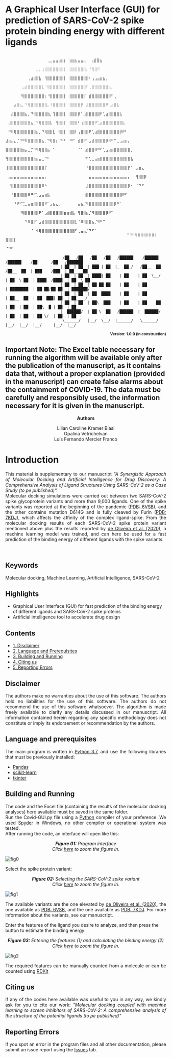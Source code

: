 # A Graphical User Interface (GUI) for prediction of SARS-CoV-2 spike protein binding energy with different ligands


```
                                    ⠀⠀⠀⠀⠀⠀⠀⠀⠀⠀⠀⠀⠀⠀⠀⢀⣀⣤⣤⣴⣶⡆⠀⣶⣶⣦⣤⣤⣄⠀ ⢠⣾⣿⣦
                                    ⠀⠀⠀⠀⠀⠀⠀⠀⠀⠀⠀⣀⡀⢰⣿⣿⣿⣿⣿⣿⣿⡇⠀⣿⣿⣿⣿⣿⣿⡄⠘⢿⣿⠟
                                    ⠀⠀⠀⠀⠀⠀⠀⠀⢀⣴⣾⣿⣧⠀⢻⣿⣿⣿⣿⣿⣿⡇⠀⣿⣿⣿⣿⣿⣿⣿⠂⢠⣠⣤⣶⣦⡀
                                    ⠀⠀⠀⠀⠀⠀⣠⣾⣿⣿⣿⣿⣿⣇⠈⢿⣿⣿⣿⣿⣿⡇⠀⣿⣿⣿⣿⣿⣿⠏⢀⣿⣿⣿⣿⣿⣿⣦⡀
                                    ⠀⠀⠀⠀⠀⠘⢿⣿⣿⣿⣿⣿⣿⣿⡆⠘⣿⣿⣿⣿⣿⡇⠀⣿⣿⣿⣿⣿⡏⠀⣾⣿⣿⣿⣿⣿⣿⡿⠋⢀
                                    ⠀⠀⠀⣴⣿⣦⡀⠙⢿⣿⣿⣿⣿⣿⣿⡄⠸⣿⣿⣿⣿⡇⠀⣿⣿⣿⣿⡟⠀⣼⣿⣿⣿⣿⣿⣿⠟⢀⣴⣿⣧
                                    ⠀⠀⣼⣿⣿⣿⣿⣦⡀⠙⢿⣿⣿⣿⣿⣷⡀⢹⣿⣿⣿⡇⠀⣿⣿⣿⡿⠁⣰⣿⣿⣿⣿⣿⠟⢁⣴⣿⣿⣿⣿⣧
                                    ⠀⣼⣿⣿⣿⣿⣿⣿⣿⣦⡀⠙⢿⣿⣿⣿⣧⠀⢻⣿⣿⡇⠀⣿⣿⣿⠃⢰⣿⣿⣿⣿⠟⢁⣴⣿⣿⣿⣿⣿⣿⣿⣧
                                    ⠀⠛⠿⢿⣿⣿⣿⣿⣿⣿⣿⣦⡀⠙⢿⣿⣿⣇⠀⢿⣿⡇⠀⣿⣿⠇⢠⣿⣿⣿⠟⢁⣴⣿⣿⣿⣿⣿⣿⣿⣿⡿⠟⠃
                                    ⣼⣶⣤⣄⡈⠙⠛⠿⣿⣿⣿⣿⣿⣦⡀⠙⢿⣿⡆⠈⠛⠃⠀⠛⠋⠀⣾⣿⠟⠁⣠⣾⣿⣿⣿⣿⡿⠿⠛⠉⣀⣠⣴⣶⡄
                                    ⣿⣿⣿⣿⣿⣿⣶⣤⣀⡉⠙⠻⢿⣿⣿⣦⠀⠁⠀⠀⠀⠀⠀⠀⠀⠀⠈⠁⢠⣾⣿⣿⠿⠛⠋⢁⣠⣴⣶⣿⣿⣿⣿⣿⣿⡀
                                    ⢻⣿⣿⣿⣿⣿⣿⣿⣿⣿⣷⣦⣤⣀⠉⠃⠀⠀⠀⠀⠀⠀⠀⠀⠀⠀⠀⠀⠈⠋⢁⣀⣤⣶⣿⣿⣿⣿⣿⣿⣿⣿⣿⣿⣿⣧
                                    ⢸⣿⣿⣿⣿⣿⣿⣿⣿⣿⣿⣿⣿⣿⡏⠀⠀⠀⠀⠀⠀⠀⠀⠀⠀⠀⠀⠀⠀⠘⣿⣿⣿⣿⣿⣿⣿⣿⣿⣿⣿⣿⣿⣿⡟⠁⠀⣠⣶⣄
                                    ⠀⣤⣤⣤⣤⣤⣤⣤⣤⣤⣤⣤⣤⣤⡄⠀⠀⠀⠀⠀⠀⠀⠀⠀⠀⠀⠀⠀⠀⠀⣤⣤⣤⣤⣤⣤⣤⣤⣤⣤⣤⣤⣤⣤⡄⠀ ⢻⣿⣿⡿
                                    ⠀⠘⣿⣿⣿⣿⣿⣿⣿⣿⣿⣿⣿⠿⠓⠀⠀⠀⠀⠀⠀⠀⠀⠀⠀⠀⠀⠀⠀⣸⣿⣿⣿⣿⣿⣿⣿⣿⣿⣿⣿⣿⣿⣿⡿⠂⠀⠈⠙⠋
                                    ⠀⠀⠘⣿⣿⣿⣿⣿⠿⠛⠋⢁⣠⣤⣶⣧⠀⠀⠀⠀⠀⠀⠀⠀⠀⠀⠀⠀⢰⣿⣿⣿⣿⣿⣿⣿⣿⣿⣿⣿⣿⣿⠟⠋
                                    ⠀⠀⠀⠘⠟⠋⢉⣀⣤⣶⣿⣿⣿⣿⠟⠁⣠⣦⣄⡀⠀⠀⠀⠀⠀⠀⣤⣦⡈⠻⣿⣿⣿⣿⣿⣿⣿⣿⣿⡿⠛⠁
                                    ⠀⠀⠀⠀⠀⠘⢿⣿⣿⣿⣿⣿⠟⠁⣠⣾⣿⣿⣿⣿⣿⣶⣶⣾⣧⠀⢻⣿⣿⣦⡈⠻⣿⣿⣿⣿⡿⠟⠉
                                    ⠀⠀⠀⠀⠀⠀⠀⠙⠿⣿⡟⠁⣠⣾⣿⣿⣿⣿⣿⣿⣿⣿⣿⣿⣿⣇⠈⠿⢿⣿⣿⣦⡈⠻⠛⠉
                                    ⠀⠀⠀⠀⠀⠀⠀⠀⠀⠈⠀⠺⢿⣿⣿⣿⣿⣿⣿⣿⣿⣿⣿⣿⣿⠋⢀⣤⣤⡈⠙⠋⠁
                                    ⠀⠀⠀⠀⠀⠀⠀⠀⠀⠀⠀⠀⠀⠀⠉⠙⠛⠻⠿⠿⠿⠿⠿⠿⠇⠀ ⣿⣿⣿⡇
                                    ⠀⠀⠀⠀⠀⠀⠀⠀⠀⠀⠀⠀⠀⠀⠀⠀⠀⠀⠀⠀⠀⠀⠀⠀⠀⠀   ⠈⠙⠋

                         /██   /██   /██   /██   /██████    /██████     /██████    /██      /██   /███████
                        | ██  | ██  | ███ | ██  |_  ██_/   /██__  ██   /██__  ██  | ███    /███  | ██__  ██
                        | ██  | ██  | ████| ██    | ██    | ██  \__/  | ██  \ ██  | ████  /████  | ██  \ ██
                        | ██  | ██  | ██ ██ ██    | ██    | ██        | ████████  | ██ ██/██ ██  | ███████/
                        | ██  | ██  | ██  ████    | ██    | ██        | ██__  ██  | ██  ███| ██  | ██____/
                        | ██  | ██  | ██\  ███    | ██    | ██    ██  | ██  | ██  | ██\  █ | ██  | ██
                        |  ██████/  | ██ \  ██   /██████  |  ██████/  | ██  | ██  | ██ \/  | ██  | ██
                         \______/   |__/  \__/  |______/   \______/   |__/  |__/  |__/     |__/  |__/
```

<p align="right"><b><sub>Version: 1.0.0 (in construction)</sub></b></p>

## Important Note: The Excel table necessary for running the algorithm will be available only after the publication of the manuscript, as it contains data that, without a proper explanation (provided in the manuscript) can create false alarms about the containment of COVID-19. The data must be carefully and responsibly used, the information necessary for it is given in the manuscript.

<p align="center"><b>Authors</b></p>
<p align="center">
Lilian Caroline Kramer Biasi<br>
Opalina Vetrichelvan<br>
Luís Fernando Mercier Franco<br></p>

# Introduction
<p align="justify">
This material is supplementary to our manuscript <i>"A Synergistic Approach of Molecular Docking and Artificial Intelligence for Drug Discovery: A Comprehensive Analysis of Ligand Structures Using SARS-CoV-2 as a Case Study (to pe published)".</i><br />
Molecular docking simulations were carried out between two SARS-CoV-2 spike glycoprotein variants and more than 9,000 ligands. One of the spike variants was reported at the beginning of the pandemic (<a href="https://www.rcsb.org/structure/6vsb">PDB: 6VSB</a>), and the other contains mutation D614G and is fully cleaved by Furin (<a href="https://www.rcsb.org/structure/7KDJ">PDB: 7KDJ</a>), which affects the affinity of the complex ligand-spike. From the molecular docking results of each SARS-CoV-2 spike protein variant mentioned above plus the results reported by <a href="https://doi.org/10.1080/07391102.2020.1772885">de Oliveira et al. (2020)</a>, a machine learning model was trained, and can here be used for a fast prediction of the binding energy of different ligands with the spike variants. <br />
</p><br>

## Keywords
Molecular docking, Machine Learning, Artificial Intelligence, SARS-CoV-2

## Highlights
  * Graphical User Interface (GUI) for fast prediction of the binding energy of different ligands and SARS-CoV-2 spike proteins <br />  
  * Artificial intelligence tool to accelerate drug design <br />

## Contents 
* <a href="#disclaimer">1. Disclaimer</a>
* <a href="#language-and-prerequisites">2. Language and Prerequisites</a>
* <a href="#building-and-running">3. Building and Running</a>
* <a href="#citing-us">4. Citing us</a>
* <a href="#reporting-errors">5. Reporting Errors</a>

## Disclaimer
<p align="justify">
The authors make no warranties about the use of this software. The authors hold no liabilities for the use of this software. The authors do not 
 recommend the use of this software whatsoever. The algorithm is made freely available to clarify any details discussed in our manuscript.
 All information contained herein regarding any specific methodology does not constitute or imply its endorsement or recommendation by the authors.
</p>

## Language and prerequisites
<p align="justify">
The main program is written in <a href="https://www.python.org/">Python 3.7</a>, and use the following libraries that must be previously installed:
</p>

  * <a href="https://pandas.pydata.org/">Pandas</a> <br />  
  * <a href="https://scikit-learn.org/stable/">scikit-learn</a> <br />
  * <a href="https://docs.python.org/3/library/tkinter.html">tkinter</a> <br />
</p>

## Building and Running
<p align="justify">
The code and the Excel file (containing the results of the molecular docking analyses) here available must be saved in the same folder. <br />
Run the Covid-GUI.py file using a <a href="https://www.python.org/">Python</a> compiler of your preference. We used <a href="https://www.spyder-ide.org/">Spyder</a> in Windows, no other compiler or operational system was tested.<br />
After running the code, an interface will open like this:<br /></p>
  
<em><p align="center">
<b>Figure 01:</b> Program interface<br>
Click [here](https://user-images.githubusercontent.com/43482626/150620883-e1ab8936-deae-438d-986e-00d2e757d47f.png) to zoom the figure in.
</p></em>

![fig0](https://user-images.githubusercontent.com/43482626/150620883-e1ab8936-deae-438d-986e-00d2e757d47f.png)

<p align="justify">
Select the spike protein variant:<br />
</p>

<em><p align="center">
<b>Figure 02:</b> Selecting the SARS-CoV-2 spike variant<br>
Click [here](https://user-images.githubusercontent.com/43482626/150620968-2276b111-d717-4e08-a96e-413666e81549.png) to zoom the figure in.
</p></em>
  
![fig1](https://user-images.githubusercontent.com/43482626/150620968-2276b111-d717-4e08-a96e-413666e81549.png)

<p align="justify">
The available variants are the one elevated by <a href="https://doi.org/10.1080/07391102.2020.1772885">de Oliveira et al. (2020)</a>, the one available as <a href="https://www.rcsb.org/structure/6vsb">PDB: 6VSB</a>, and the one available as <a href="https://www.rcsb.org/structure/7KDJ">PDB: 7KDJ</a>. For more information about the variants, see our manuscript. <br />
  
Enter the features of the ligand you desire to analyze, and then press the button to estimate the binding energy:
</p>

<em><p align="center">
<b>Figure 03:</b> Entering the features (1) and calculating the binding energy (2)<br>
Click [here](https://user-images.githubusercontent.com/43482626/150620968-2276b111-d717-4e08-a96e-413666e81549.png) to zoom the figure in.
</p></em>

![fig2](https://user-images.githubusercontent.com/43482626/150621285-3f0d75f1-6ad1-4bd2-abe1-74a995bad56d.png)

<p align="justify">
The required features can be manually counted from a molecule or can be counted using <a href="https://www.rdkit.org/">RDKit</a>
<br /></p>

## Citing us
<p align="justify">
If any of the codes here available was useful to you in any way, we kindly ask for you to cite our work: <i>"Molecular docking coupled with machine learning to screen inhibitors of SARS-CoV-2: A comprehensive analysis of the structure of the potential ligands (to pe published)"</i>
</p>

## Reporting Errors
<p align="justify">
If you spot an error in the program files and all other documentation, please submit an issue report using the <a href="https://github.com/LESC-Unicamp/Covid-GUI/issues">Issues</a> tab. 
</p>
